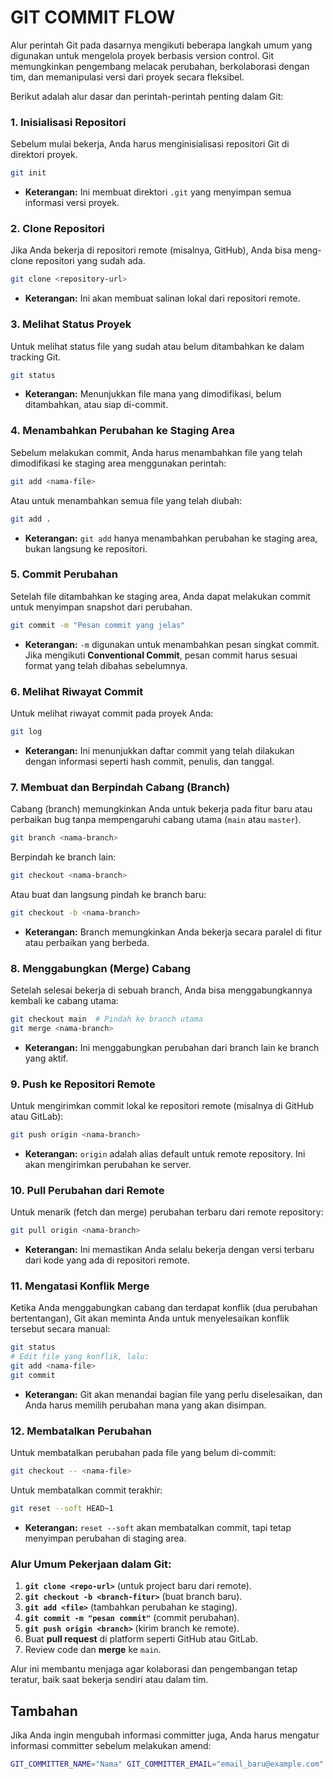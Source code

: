 # GIT COMMIT FLOW

Alur perintah Git pada dasarnya mengikuti beberapa langkah umum yang digunakan untuk mengelola proyek berbasis version control. Git memungkinkan pengembang melacak perubahan, berkolaborasi dengan tim, dan memanipulasi versi dari proyek secara fleksibel.

Berikut adalah alur dasar dan perintah-perintah penting dalam Git:

### 1. **Inisialisasi Repositori**

Sebelum mulai bekerja, Anda harus menginisialisasi repositori Git di direktori proyek.

```bash
git init
```

- **Keterangan:** Ini membuat direktori `.git` yang menyimpan semua informasi versi proyek.

### 2. **Clone Repositori**

Jika Anda bekerja di repositori remote (misalnya, GitHub), Anda bisa meng-clone repositori yang sudah ada.

```bash
git clone <repository-url>
```

- **Keterangan:** Ini akan membuat salinan lokal dari repositori remote.

### 3. **Melihat Status Proyek**

Untuk melihat status file yang sudah atau belum ditambahkan ke dalam tracking Git.

```bash
git status
```

- **Keterangan:** Menunjukkan file mana yang dimodifikasi, belum ditambahkan, atau siap di-commit.

### 4. **Menambahkan Perubahan ke Staging Area**

Sebelum melakukan commit, Anda harus menambahkan file yang telah dimodifikasi ke staging area menggunakan perintah:

```bash
git add <nama-file>
```

Atau untuk menambahkan semua file yang telah diubah:

```bash
git add .
```

- **Keterangan:** `git add` hanya menambahkan perubahan ke staging area, bukan langsung ke repositori.

### 5. **Commit Perubahan**

Setelah file ditambahkan ke staging area, Anda dapat melakukan commit untuk menyimpan snapshot dari perubahan.

```bash
git commit -m "Pesan commit yang jelas"
```

- **Keterangan:** `-m` digunakan untuk menambahkan pesan singkat commit. Jika mengikuti **Conventional Commit**, pesan commit harus sesuai format yang telah dibahas sebelumnya.

### 6. **Melihat Riwayat Commit**

Untuk melihat riwayat commit pada proyek Anda:

```bash
git log
```

- **Keterangan:** Ini menunjukkan daftar commit yang telah dilakukan dengan informasi seperti hash commit, penulis, dan tanggal.

### 7. **Membuat dan Berpindah Cabang (Branch)**

Cabang (branch) memungkinkan Anda untuk bekerja pada fitur baru atau perbaikan bug tanpa mempengaruhi cabang utama (`main` atau `master`).

```bash
git branch <nama-branch>
```

Berpindah ke branch lain:

```bash
git checkout <nama-branch>
```

Atau buat dan langsung pindah ke branch baru:

```bash
git checkout -b <nama-branch>
```

- **Keterangan:** Branch memungkinkan Anda bekerja secara paralel di fitur atau perbaikan yang berbeda.

### 8. **Menggabungkan (Merge) Cabang**

Setelah selesai bekerja di sebuah branch, Anda bisa menggabungkannya kembali ke cabang utama:

```bash
git checkout main  # Pindah ke branch utama
git merge <nama-branch>
```

- **Keterangan:** Ini menggabungkan perubahan dari branch lain ke branch yang aktif.

### 9. **Push ke Repositori Remote**

Untuk mengirimkan commit lokal ke repositori remote (misalnya di GitHub atau GitLab):

```bash
git push origin <nama-branch>
```

- **Keterangan:** `origin` adalah alias default untuk remote repository. Ini akan mengirimkan perubahan ke server.

### 10. **Pull Perubahan dari Remote**

Untuk menarik (fetch dan merge) perubahan terbaru dari remote repository:

```bash
git pull origin <nama-branch>
```

- **Keterangan:** Ini memastikan Anda selalu bekerja dengan versi terbaru dari kode yang ada di repositori remote.

### 11. **Mengatasi Konflik Merge**

Ketika Anda menggabungkan cabang dan terdapat konflik (dua perubahan bertentangan), Git akan meminta Anda untuk menyelesaikan konflik tersebut secara manual:

```bash
git status
# Edit file yang konflik, lalu:
git add <nama-file>
git commit
```

- **Keterangan:** Git akan menandai bagian file yang perlu diselesaikan, dan Anda harus memilih perubahan mana yang akan disimpan.

### 12. **Membatalkan Perubahan**

Untuk membatalkan perubahan pada file yang belum di-commit:

```bash
git checkout -- <nama-file>
```

Untuk membatalkan commit terakhir:

```bash
git reset --soft HEAD~1
```

- **Keterangan:** `reset --soft` akan membatalkan commit, tapi tetap menyimpan perubahan di staging area.

### Alur Umum Pekerjaan dalam Git:

1. **`git clone <repo-url>`** (untuk project baru dari remote).
2. **`git checkout -b <branch-fitur>`** (buat branch baru).
3. **`git add <file>`** (tambahkan perubahan ke staging).
4. **`git commit -m "pesan commit"`** (commit perubahan).
5. **`git push origin <branch>`** (kirim branch ke remote).
6. Buat **pull request** di platform seperti GitHub atau GitLab.
7. Review code dan **merge** ke `main`.

Alur ini membantu menjaga agar kolaborasi dan pengembangan tetap teratur, baik saat bekerja sendiri atau dalam tim.

## Tambahan

<p>Jika Anda ingin mengubah informasi committer juga, Anda harus mengatur informasi committer sebelum melakukan amend:</p>

```bash
GIT_COMMITTER_NAME="Nama" GIT_COMMITTER_EMAIL="email_baru@example.com" git commit --amend --author="Nama <email_baru@example.com>"
```
